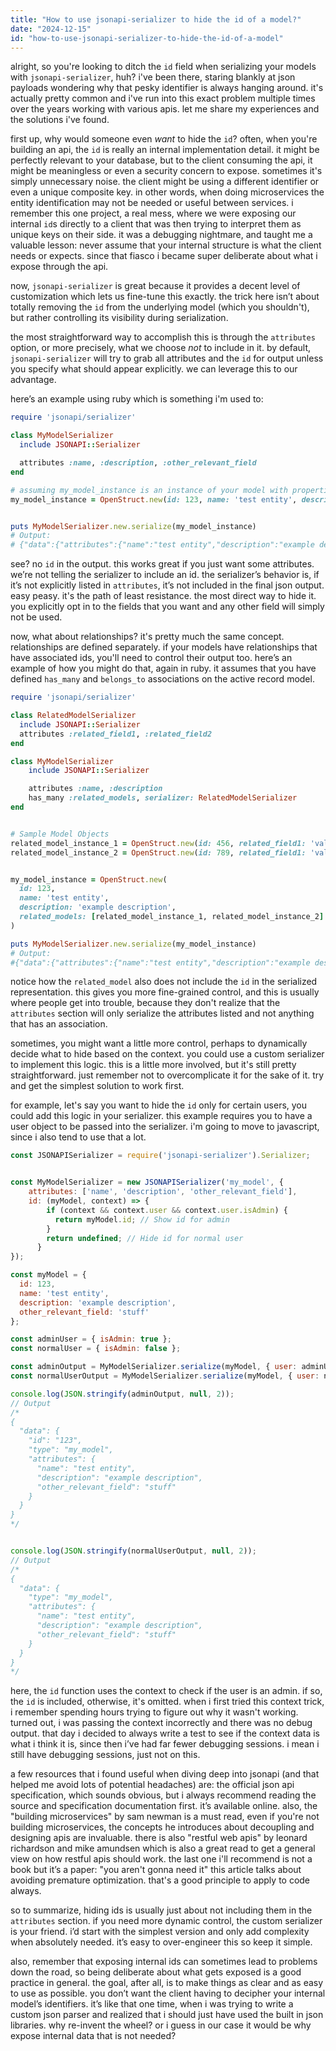 ```yaml
---
title: "How to use jsonapi-serializer to hide the id of a model?"
date: "2024-12-15"
id: "how-to-use-jsonapi-serializer-to-hide-the-id-of-a-model"
---
```


alright, so you're looking to ditch the `id` field when serializing your models with `jsonapi-serializer`, huh? i've been there, staring blankly at json payloads wondering why that pesky identifier is always hanging around. it's actually pretty common and i've run into this exact problem multiple times over the years working with various apis. let me share my experiences and the solutions i've found.

first up, why would someone even *want* to hide the `id`? often, when you're building an api, the `id` is really an internal implementation detail. it might be perfectly relevant to your database, but to the client consuming the api, it might be meaningless or even a security concern to expose. sometimes it's simply unnecessary noise. the client might be using a different identifier or even a unique composite key. in other words, when doing microservices the entity identification may not be needed or useful between services. i remember this one project, a real mess, where we were exposing our internal `id`s directly to a client that was then trying to interpret them as unique keys on their side. it was a debugging nightmare, and taught me a valuable lesson: never assume that your internal structure is what the client needs or expects. since that fiasco i became super deliberate about what i expose through the api.

now, `jsonapi-serializer` is great because it provides a decent level of customization which lets us fine-tune this exactly. the trick here isn’t about totally removing the `id` from the underlying model (which you shouldn't), but rather controlling its visibility during serialization.

the most straightforward way to accomplish this is through the `attributes` option, or more precisely, what we choose *not* to include in it. by default, `jsonapi-serializer` will try to grab all attributes and the `id` for output unless you specify what should appear explicitly. we can leverage this to our advantage.

here’s an example using ruby which is something i'm used to:

```ruby
require 'jsonapi/serializer'

class MyModelSerializer
  include JSONAPI::Serializer

  attributes :name, :description, :other_relevant_field
end

# assuming my_model_instance is an instance of your model with properties like name, description, id and other_relevant_field
my_model_instance = OpenStruct.new(id: 123, name: 'test entity', description: 'example description', other_relevant_field: 'stuff')


puts MyModelSerializer.new.serialize(my_model_instance)
# Output:
# {"data":{"attributes":{"name":"test entity","description":"example description","other_relevant_field":"stuff"},"type":"my_model"}}
```

see? no `id` in the output. this works great if you just want some attributes. we’re not telling the serializer to include an id. the serializer’s behavior is, if it’s not explicitly listed in `attributes`, it’s not included in the final json output. easy peasy. it's the path of least resistance. the most direct way to hide it. you explicitly opt in to the fields that you want and any other field will simply not be used.

now, what about relationships? it's pretty much the same concept. relationships are defined separately. if your models have relationships that have associated ids, you'll need to control their output too. here’s an example of how you might do that, again in ruby. it assumes that you have defined `has_many` and `belongs_to` associations on the active record model.

```ruby
require 'jsonapi/serializer'

class RelatedModelSerializer
  include JSONAPI::Serializer
  attributes :related_field1, :related_field2
end

class MyModelSerializer
    include JSONAPI::Serializer

    attributes :name, :description
    has_many :related_models, serializer: RelatedModelSerializer
end


# Sample Model Objects
related_model_instance_1 = OpenStruct.new(id: 456, related_field1: 'value_1', related_field2: 'value_2')
related_model_instance_2 = OpenStruct.new(id: 789, related_field1: 'value_3', related_field2: 'value_4')


my_model_instance = OpenStruct.new(
  id: 123,
  name: 'test entity',
  description: 'example description',
  related_models: [related_model_instance_1, related_model_instance_2]
)

puts MyModelSerializer.new.serialize(my_model_instance)
# Output:
#{"data":{"attributes":{"name":"test entity","description":"example description"},"relationships":{"related_models":{"data":[{"type":"related_model","attributes":{"related_field1":"value_1","related_field2":"value_2"}},{"type":"related_model","attributes":{"related_field1":"value_3","related_field2":"value_4"}}]}},"type":"my_model"}}
```
notice how the `related_model` also does not include the `id` in the serialized representation. this gives you more fine-grained control, and this is usually where people get into trouble, because they don't realize that the `attributes` section will only serialize the attributes listed and not anything that has an association.

sometimes, you might want a little more control, perhaps to dynamically decide what to hide based on the context. you could use a custom serializer to implement this logic. this is a little more involved, but it's still pretty straightforward. just remember not to overcomplicate it for the sake of it. try and get the simplest solution to work first.

for example, let's say you want to hide the `id` only for certain users, you could add this logic in your serializer. this example requires you to have a user object to be passed into the serializer. i'm going to move to javascript, since i also tend to use that a lot.

```javascript
const JSONAPISerializer = require('jsonapi-serializer').Serializer;


const MyModelSerializer = new JSONAPISerializer('my_model', {
    attributes: ['name', 'description', 'other_relevant_field'],
    id: (myModel, context) => {
        if (context && context.user && context.user.isAdmin) {
          return myModel.id; // Show id for admin
        }
        return undefined; // Hide id for normal user
      }
});

const myModel = {
  id: 123,
  name: 'test entity',
  description: 'example description',
  other_relevant_field: 'stuff'
};

const adminUser = { isAdmin: true };
const normalUser = { isAdmin: false };

const adminOutput = MyModelSerializer.serialize(myModel, { user: adminUser });
const normalUserOutput = MyModelSerializer.serialize(myModel, { user: normalUser });

console.log(JSON.stringify(adminOutput, null, 2));
// Output
/*
{
  "data": {
    "id": "123",
    "type": "my_model",
    "attributes": {
      "name": "test entity",
      "description": "example description",
      "other_relevant_field": "stuff"
    }
  }
}
*/


console.log(JSON.stringify(normalUserOutput, null, 2));
// Output
/*
{
  "data": {
    "type": "my_model",
    "attributes": {
      "name": "test entity",
      "description": "example description",
      "other_relevant_field": "stuff"
    }
  }
}
*/
```

here, the `id` function uses the context to check if the user is an admin. if so, the `id` is included, otherwise, it's omitted. when i first tried this context trick, i remember spending hours trying to figure out why it wasn't working. turned out, i was passing the context incorrectly and there was no debug output. that day i decided to always write a test to see if the context data is what i think it is, since then i’ve had far fewer debugging sessions. i mean i still have debugging sessions, just not on this.

a few resources that i found useful when diving deep into jsonapi (and that helped me avoid lots of potential headaches) are: the official json api specification, which sounds obvious, but i always recommend reading the source and specification documentation first. it’s available online.  also, the "building microservices" by sam newman is a must read, even if you're not building microservices, the concepts he introduces about decoupling and designing apis are invaluable. there is also "restful web apis" by leonard richardson and mike amundsen which is also a great read to get a general view on how restful apis should work. the last one i'll recommend is not a book but it’s a paper: "you aren't gonna need it" this article talks about avoiding premature optimization. that's a good principle to apply to code always.

so to summarize, hiding ids is usually just about not including them in the `attributes` section. if you need more dynamic control, the custom serializer is your friend. i’d start with the simplest version and only add complexity when absolutely needed. it’s easy to over-engineer this so keep it simple.

also, remember that exposing internal ids can sometimes lead to problems down the road, so being deliberate about what gets exposed is a good practice in general. the goal, after all, is to make things as clear and as easy to use as possible. you don’t want the client having to decipher your internal model’s identifiers. it’s like that one time, when i was trying to write a custom json parser and realized that i should just have used the built in json libraries. why re-invent the wheel? or i guess in our case it would be why expose internal data that is not needed?
